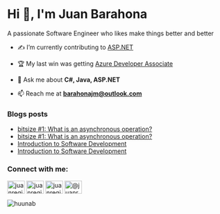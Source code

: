 <h1>Hi 👋, I'm Juan Barahona</h1>
<p>A passionate Software Engineer who likes make things better and better</p>

- ✍ I’m currently contributing to [ASP.NET](https://github.com/dotnet/aspnetcore)

- 🏆 My last win was getting [Azure Developer Associate](https://www.credly.com/badges/a7199e6b-5848-462d-a8fd-eeade01cab69)

- 💬 Ask me about **C#, Java, ASP.NET**

- 📫 Reach me at **barahonajm@outlook.com**

### Blogs posts
<!-- BLOG-POST-LIST:START -->
- [bitsize #1: What is an asynchronous operation?](https://dev.to/juancient/bitsize-1-what-is-an-asynchronous-operation-4m4a)
- [bitsize #1: What is an asynchronous operation?](https://juancient.medium.com/bitsize-1-what-is-an-asynchronous-operation-5c2dc2d8389e?source=rss-5991928385a0------2)
- [Introduction to Software Development](https://dev.to/juancient/introduction-to-software-development-2imi)
- [Introduction to Software Development](https://juancient.medium.com/introduction-to-software-development-9d3e4a0f0b14?source=rss-5991928385a0------2)
<!-- BLOG-POST-LIST:END -->

<h3 align="left">Connect with me:</h3>
<p align="left">
<a href="https://dev.to/huunab" target="blank"><img align="center" src="https://cdn.jsdelivr.net/npm/simple-icons@3.0.1/icons/dev-dot-to.svg" alt="juanregistry" height="30" width="40" /></a>
<a href="https://twitter.com/huunab" target="blank"><img align="center" src="https://cdn.jsdelivr.net/npm/simple-icons@3.0.1/icons/twitter.svg" alt="juanregistry" height="30" width="40" /></a>
<a href="https://linkedin.com/in/huunab" target="blank"><img align="center" src="https://cdn.jsdelivr.net/npm/simple-icons@3.0.1/icons/linkedin.svg" alt="juanregistry" height="30" width="40" /></a>
<a href="https://medium.com/@huunab" target="blank"><img align="center" src="https://cdn.jsdelivr.net/npm/simple-icons@3.0.1/icons/medium.svg" alt="@juanregistry" height="30" width="40" /></a>
</p>

<p><img align="center" src="https://github-readme-stats.vercel.app/api/top-langs?username=huunab&show_icons=true&locale=en&layout=compact" alt="huunab" /></p>
